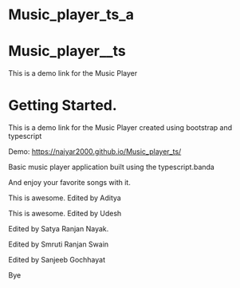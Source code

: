 
# Music_player_ts_a

# Music_player__ts

This is a demo link for the Music Player
# Getting Started.

This is a demo link for the Music Player created using bootstrap and typescript

Demo:  https://naiyar2000.github.io/Music_player_ts/

Basic music player application built using the typescript.banda

And enjoy your favorite songs with it.

This is awesome. 
Edited by Aditya

This is awesome. 
Edited by Udesh

Edited by Satya Ranjan Nayak.

Edited by Smruti Ranjan Swain

Edited by Sanjeeb Gochhayat

Bye

